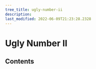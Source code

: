 ```yaml
---
tree_title: ugly-number-ii
description: 
last_modified: 2022-06-09T21:23:28.2328
---
```


# Ugly Number II

## Contents
